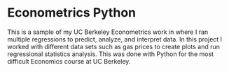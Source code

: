 # Econometrics Python
This is a sample of my UC Berkeley Econometrics work in where I ran multiple regressions to predict, analyze, and interpret data. In this project I worked with different data sets such as gas prices to create plots and run regressional statistics analysis. This was done with Python for the most difficult Economics course at UC Berkeley.
